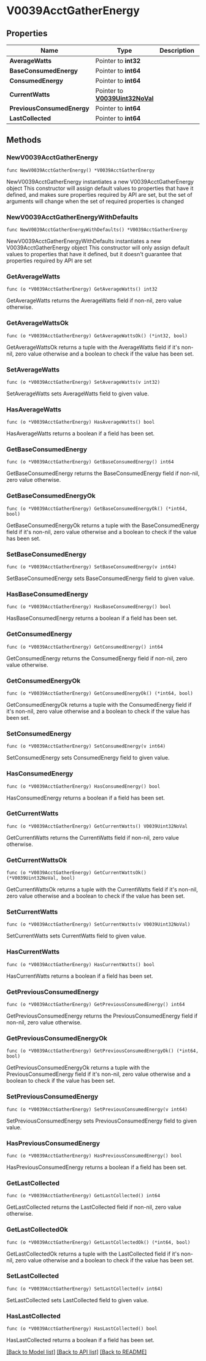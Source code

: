 # V0039AcctGatherEnergy

## Properties

Name | Type | Description | Notes
------------ | ------------- | ------------- | -------------
**AverageWatts** | Pointer to **int32** |  | [optional] 
**BaseConsumedEnergy** | Pointer to **int64** |  | [optional] 
**ConsumedEnergy** | Pointer to **int64** |  | [optional] 
**CurrentWatts** | Pointer to [**V0039Uint32NoVal**](V0039Uint32NoVal.md) |  | [optional] 
**PreviousConsumedEnergy** | Pointer to **int64** |  | [optional] 
**LastCollected** | Pointer to **int64** |  | [optional] 

## Methods

### NewV0039AcctGatherEnergy

`func NewV0039AcctGatherEnergy() *V0039AcctGatherEnergy`

NewV0039AcctGatherEnergy instantiates a new V0039AcctGatherEnergy object
This constructor will assign default values to properties that have it defined,
and makes sure properties required by API are set, but the set of arguments
will change when the set of required properties is changed

### NewV0039AcctGatherEnergyWithDefaults

`func NewV0039AcctGatherEnergyWithDefaults() *V0039AcctGatherEnergy`

NewV0039AcctGatherEnergyWithDefaults instantiates a new V0039AcctGatherEnergy object
This constructor will only assign default values to properties that have it defined,
but it doesn't guarantee that properties required by API are set

### GetAverageWatts

`func (o *V0039AcctGatherEnergy) GetAverageWatts() int32`

GetAverageWatts returns the AverageWatts field if non-nil, zero value otherwise.

### GetAverageWattsOk

`func (o *V0039AcctGatherEnergy) GetAverageWattsOk() (*int32, bool)`

GetAverageWattsOk returns a tuple with the AverageWatts field if it's non-nil, zero value otherwise
and a boolean to check if the value has been set.

### SetAverageWatts

`func (o *V0039AcctGatherEnergy) SetAverageWatts(v int32)`

SetAverageWatts sets AverageWatts field to given value.

### HasAverageWatts

`func (o *V0039AcctGatherEnergy) HasAverageWatts() bool`

HasAverageWatts returns a boolean if a field has been set.

### GetBaseConsumedEnergy

`func (o *V0039AcctGatherEnergy) GetBaseConsumedEnergy() int64`

GetBaseConsumedEnergy returns the BaseConsumedEnergy field if non-nil, zero value otherwise.

### GetBaseConsumedEnergyOk

`func (o *V0039AcctGatherEnergy) GetBaseConsumedEnergyOk() (*int64, bool)`

GetBaseConsumedEnergyOk returns a tuple with the BaseConsumedEnergy field if it's non-nil, zero value otherwise
and a boolean to check if the value has been set.

### SetBaseConsumedEnergy

`func (o *V0039AcctGatherEnergy) SetBaseConsumedEnergy(v int64)`

SetBaseConsumedEnergy sets BaseConsumedEnergy field to given value.

### HasBaseConsumedEnergy

`func (o *V0039AcctGatherEnergy) HasBaseConsumedEnergy() bool`

HasBaseConsumedEnergy returns a boolean if a field has been set.

### GetConsumedEnergy

`func (o *V0039AcctGatherEnergy) GetConsumedEnergy() int64`

GetConsumedEnergy returns the ConsumedEnergy field if non-nil, zero value otherwise.

### GetConsumedEnergyOk

`func (o *V0039AcctGatherEnergy) GetConsumedEnergyOk() (*int64, bool)`

GetConsumedEnergyOk returns a tuple with the ConsumedEnergy field if it's non-nil, zero value otherwise
and a boolean to check if the value has been set.

### SetConsumedEnergy

`func (o *V0039AcctGatherEnergy) SetConsumedEnergy(v int64)`

SetConsumedEnergy sets ConsumedEnergy field to given value.

### HasConsumedEnergy

`func (o *V0039AcctGatherEnergy) HasConsumedEnergy() bool`

HasConsumedEnergy returns a boolean if a field has been set.

### GetCurrentWatts

`func (o *V0039AcctGatherEnergy) GetCurrentWatts() V0039Uint32NoVal`

GetCurrentWatts returns the CurrentWatts field if non-nil, zero value otherwise.

### GetCurrentWattsOk

`func (o *V0039AcctGatherEnergy) GetCurrentWattsOk() (*V0039Uint32NoVal, bool)`

GetCurrentWattsOk returns a tuple with the CurrentWatts field if it's non-nil, zero value otherwise
and a boolean to check if the value has been set.

### SetCurrentWatts

`func (o *V0039AcctGatherEnergy) SetCurrentWatts(v V0039Uint32NoVal)`

SetCurrentWatts sets CurrentWatts field to given value.

### HasCurrentWatts

`func (o *V0039AcctGatherEnergy) HasCurrentWatts() bool`

HasCurrentWatts returns a boolean if a field has been set.

### GetPreviousConsumedEnergy

`func (o *V0039AcctGatherEnergy) GetPreviousConsumedEnergy() int64`

GetPreviousConsumedEnergy returns the PreviousConsumedEnergy field if non-nil, zero value otherwise.

### GetPreviousConsumedEnergyOk

`func (o *V0039AcctGatherEnergy) GetPreviousConsumedEnergyOk() (*int64, bool)`

GetPreviousConsumedEnergyOk returns a tuple with the PreviousConsumedEnergy field if it's non-nil, zero value otherwise
and a boolean to check if the value has been set.

### SetPreviousConsumedEnergy

`func (o *V0039AcctGatherEnergy) SetPreviousConsumedEnergy(v int64)`

SetPreviousConsumedEnergy sets PreviousConsumedEnergy field to given value.

### HasPreviousConsumedEnergy

`func (o *V0039AcctGatherEnergy) HasPreviousConsumedEnergy() bool`

HasPreviousConsumedEnergy returns a boolean if a field has been set.

### GetLastCollected

`func (o *V0039AcctGatherEnergy) GetLastCollected() int64`

GetLastCollected returns the LastCollected field if non-nil, zero value otherwise.

### GetLastCollectedOk

`func (o *V0039AcctGatherEnergy) GetLastCollectedOk() (*int64, bool)`

GetLastCollectedOk returns a tuple with the LastCollected field if it's non-nil, zero value otherwise
and a boolean to check if the value has been set.

### SetLastCollected

`func (o *V0039AcctGatherEnergy) SetLastCollected(v int64)`

SetLastCollected sets LastCollected field to given value.

### HasLastCollected

`func (o *V0039AcctGatherEnergy) HasLastCollected() bool`

HasLastCollected returns a boolean if a field has been set.


[[Back to Model list]](../README.md#documentation-for-models) [[Back to API list]](../README.md#documentation-for-api-endpoints) [[Back to README]](../README.md)


